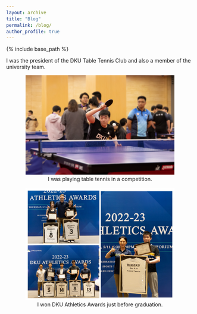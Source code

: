 ```yaml
---
layout: archive
title: "Blog"
permalink: /blog/
author_profile: true
---
```


{% include base_path %}


I was the president of the DKU Table Tennis Club and also a member of the university team.
<br/>
<center><img src="/images/tabletennis2.jpg" alt="Shihe Pan playing table tennis in a competition" width="400"/></center>  
<center>I was playing table tennis in a competition.</center>
<br/>

<center><img src="/images/tabletennis.jpg" alt="Shihe Pan won DKU Athletics Awards" width="400"/></center>  
<center>I won DKU Athletics Awards just before graduation.</center>


